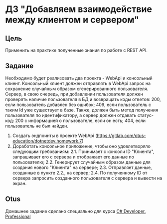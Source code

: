 # ДЗ "Добавляем взаимодействие между клиентом и сервером"

## Цель
Применить на практике полученные знания по работе с REST API. 

## Задание
Необходимо будет реализовать два проекта - WebApi и консольный клиент. Консольный клиент должен отправлять в WebApi запрос на сохранение случайным образом сгенерированного пользователя.
Сервер, в свою очередь, при добавлении пользователя должен проверять наличие пользователя в БД и возвращать коды ответов: 
200, если пользователь добавлен без ошибок;
409, если пользователь с таким Id уже существует в базе.
Также, должен быть метод получения пользователя по идентификатору, а сервер должен отдавать статус-код:
200 с информацией о пользователе, если он есть; 
404, если пользователь не был найден.

1. Создать эндпоинты в проекте WebApi (https://gitlab.com/otus-education/dotnetdev.homework.7)
2. Доработать консольное приложение, чтобы оно удовлетворяло следующим требованиям:
    2.1. Принимает с консоли ID "Клиента", запрашивает его с сервера и отображает его данные по пользователю;
    2.2. Генерирует случайным образом данные для создания нового "Клиента" на сервере;
    2.3. Отправляет данные, созданные в пункте 2.2., на сервер;
    2.4. По полученному ID от сервера запросить созданного пользователя с сервера и вывести на экран.

## Otus
Домашнее задание сделано специально для курса [C# Developer. Professional](https://otus.ru/lessons/csharp-professional/)